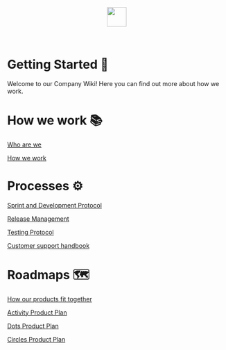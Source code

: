 <br/>
<br/>
<p align="center">
  <img src="https://hikaya.io/assets/images/hikaya_logo.png" height="45" />
</p>
<br/>

# Getting Started 🏡
Welcome to our Company Wiki! Here you can find out more about how we work.

# How we work 📚

[Who are we](./team/who_are_we.md)

[How we work](./team/how_we_work.md)

# Processes ⚙️

[Sprint and Development Protocol](./processes/sprint_development_protocol.md)

[Release Management](./processes/release_management.md)

[Testing Protocol](./processes/testing_protocol.md)

[Customer support handbook](./processes/customer_support_handbook.md)

# Roadmaps 🗺️

[How our products fit together](./products/product_flow.md)

[Activity Product Plan](./products/activity_product_plan.md)

[Dots Product Plan](./products/dots_product_plan.md)

[Circles Product Plan](./products/circles_product_plan.md)
